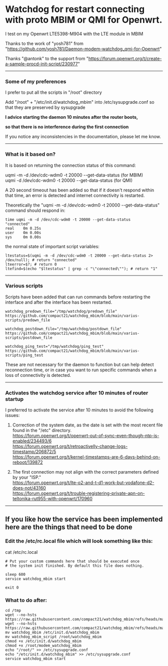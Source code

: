 # Watchdog for restart connecting with proto MBIM or QMI for Openwrt.

I test on my Openwrt LTE5398-M904 with the LTE module in MBIM

Thanks to the work of "yosh781" from "https://github.com/yosh781/Daemon-modem-watchdog_qmi-for-Openwrt"

Thanks "@antonk" to the support from "https://forum.openwrt.org/t/create-a-sample-procd-init-script/230977"

----------------------------------------------------------------------------------------------------------------------------------------------

### Some of my preferences

I prefer to put all the scripts in "/root" directory

Add "/root" + "/etc/init.d/watchdog_mbim" into /etc/sysupgrade.conf so that they are preserved by sysupgrade

<b>
I advice starting the daemon 10 minutes after the router boots,

so that there is no interference during the first connection
</b>

If you notice any inconsistencies in the documentation, please let me know.

----------------------------------------------------------------------------------------------------------------------------------------------

### What is it based on?

It is based on returning the connection status of this command:

uqmi -m -d /dev/cdc-wdm0 -t 20000 --get-data-status (for MBIM)
</br>
uqmi -d /dev/cdc-wdm0 -t 20000 --get-data-status (for QMI)

A 20 second timeout has been added so that if it doesn't respond within that time,
an error is detected and internet connectivity is restarted.

Theoretically the "uqmi -m -d /dev/cdc-wdm0 -t 20000 --get-data-status" command should respond in:
```
time uqmi -m -d /dev/cdc-wdm0 -t 20000 --get-data-status
"connected"
real    0m 0.25s
user    0m 0.00s
sys     0m 0.00s
```

the normal state of important script variables:
```
ltestatus=$(uqmi -m -d /dev/cdc-wdm0 -t 20000 --get-data-status 2> /dev/null); # return "connected"
lteerror=$?; # return 0
ltefind=$(echo "$ltestatus" | grep -c "\"connected\""); # return "1"
```

----------------------------------------------------------------------------------------------------------------------------------------------

### Various scripts

Scripts have been added that can run commands before restarting the interface and after the interface has been restarted.

```
watchdog_predown_file="/tmp/watchdog/predown_file"
https://github.com/compact21/watchdog_mbim/blob/main/varius-scripts/predown_file

watchdog_postdown_file="/tmp/watchdog/postdown_file"
https://github.com/compact21/watchdog_mbim/blob/main/varius-scripts/postdown_file

watchdog_ping_test="/tmp/watchdog/ping_test"
https://github.com/compact21/watchdog_mbim/blob/main/varius-scripts/ping_test
```
These are not necessary for the daemon to function but can help detect reconnection time,
or in case you want to run specific commands when a loss of connectivity is detected.

----------------------------------------------------------------------------------------------------------------------------------------------

### Activates the watchdog service after 10 minutes of router startup

I preferred to activate the service after 10 minutes to avoid the following issues:

1. Correction of the system date, as the date is set with
   the most recent file found in the "/etc" directory.
   </br>
   https://forum.openwrt.org/t/openwrt-out-of-sync-even-though-ntp-is-enabled/234493/6
   </br>
   https://forum.openwrt.org/t/retroactivelly-change-logs-timestamp/206872/5
   </br>
   https://forum.openwrt.org/t/kernel-timestamps-are-6-days-behind-on-reboot/139872

3. The first connection may not align with the correct parameters defined by your "ISP."
   </br>
   https://forum.openwrt.org/t/lte-o2-and-t-d1-work-but-vodafone-d2-does-not/43160
   </br>
   https://forum.openwrt.org/t/trouble-registering-private-apn-on-teltonika-rut955-with-openwrt/170960

----------------------------------------------------------------------------------------------------------------------------------------------

## If you like how the service has been implemented here are the things that need to be done

### Edit the /etc/rc.local file which will look something like this:

cat /etc/rc.local
```
# Put your custom commands here that should be executed once
# the system init finished. By default this file does nothing.

sleep 600
service watchdog_mbim start

exit 0
```

### What to do after:

```
cd /tmp
wget --no-hsts https://raw.githubusercontent.com/compact21/watchdog_mbim/refs/heads/main/watchdog_mbim
wget --no-hsts https://raw.githubusercontent.com/compact21/watchdog_mbim/refs/heads/main/watchdog_mbim_script
mv watchdog_mbim /etc/init.d/watchdog_mbim
mv watchdog_mbim_script /root/watchdog_mbim
chmod +x /etc/init.d/watchdog_mbim
chmod +x /root/modem_watchdog_mbim
echo "/root/" >> /etc/sysupgrade.conf
echo "/etc/init.d/watchdog_mbim" >> /etc/sysupgrade.conf
service watchdog_mbim start
```
